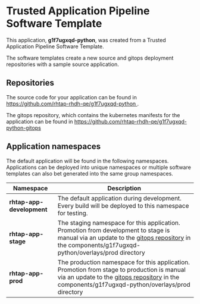 # Trusted Application Pipeline Software Template

This application, **g1f7ugxqd-python**, was created from a Trusted Application Pipeline Software Template.

The software templates create a new source and gitops deployment repositories with a sample source application. 

## Repositories

The source code for your application can be found in [https://github.com/rhtap-rhdh-qe/g1f7ugxqd-python ](https://github.com/rhtap-rhdh-qe/g1f7ugxqd-python ).
 
The gitops repository, which contains the kubernetes manifests for the application can be found in 
[https://github.com/rhtap-rhdh-qe/g1f7ugxqd-python-gitops ](https://github.com/rhtap-rhdh-qe/g1f7ugxqd-python-gitops ) 

## Application namespaces 

The default application will be found in the following namespaces. Applications can be deployed into unique namespaces or multiple software templates can also bet generated into the same group namespaces.  

|  Namespace   |  Description   |  
| -------- | -------- |   
| **rhtap-app-development** | The default application during development. Every build will be deployed to this namespace for testing. | 
| **rhtap-app-stage** | The staging namespace for this application. Promotion from development to stage is manual via an update to the [gitops repository](https://github.com/rhtap-rhdh-qe/g1f7ugxqd-python-gitops ) in the components/g1f7ugxqd-python/overlays/prod directory |  
| **rhtap-app-prod** | The production namespace for this application. Promotion from stage to production is manual via an update to the [gitops repository](https://github.com/rhtap-rhdh-qe/g1f7ugxqd-python-gitops ) in the components/g1f7ugxqd-python/overlays/prod directory | 